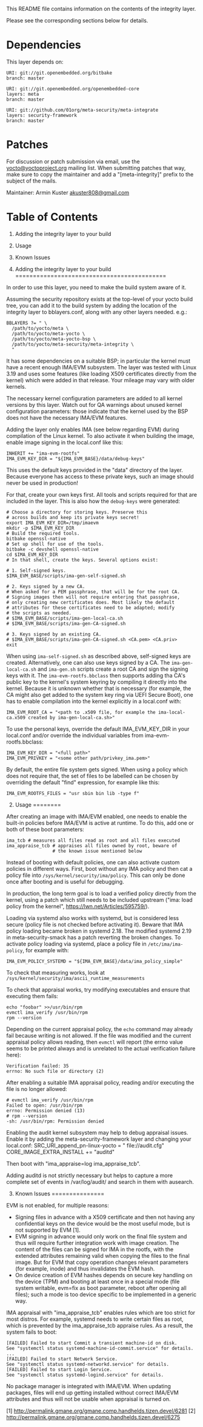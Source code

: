This README file contains information on the contents of the
integrity layer.

Please see the corresponding sections below for details.


Dependencies
============

This layer depends on:

    URI: git://git.openembedded.org/bitbake
    branch: master

    URI: git://git.openembedded.org/openembedded-core
    layers: meta
    branch: master

    URI: git://github.com/01org/meta-security/meta-integrate
    layers: security-framework
    branch: master


Patches
=======

For discussion or patch submission via email, use the
yocto@yoctoproject.org mailing list. When submitting patches that way,
make sure to copy the maintainer and add a "[meta-integrity]"
prefix to the subject of the mails.

Maintainer: Armin Kuster <akuster808@gmail.com>


Table of Contents
=================

1. Adding the integrity layer to your build
2. Usage
3. Known Issues


1. Adding the integrity layer to your build
===========================================

In order to use this layer, you need to make the build system aware of
it.

Assuming the security repository exists at the top-level of your
yocto build tree, you can add it to the build system by adding the
location of the integrity layer to bblayers.conf, along with any
other layers needed. e.g.:

    BBLAYERS ?= " \
      /path/to/yocto/meta \
      /path/to/yocto/meta-yocto \
      /path/to/yocto/meta-yocto-bsp \
      /path/to/yocto/meta-security/meta-integrity \
      "

It has some dependencies on a suitable BSP; in particular the kernel
must have a recent enough IMA/EVM subsystem. The layer was tested with
Linux 3.19 and uses some features (like loading X509 certificates
directly from the kernel) which were added in that release. Your
mileage may vary with older kernels.

The necessary kernel configuration parameters are added to all kernel
versions by this layer. Watch out for QA warnings about unused kernel
configuration parameters: those indicate that the kernel used by the BSP
does not have the necessary IMA/EVM features.

Adding the layer only enables IMA (see below regarding EVM) during
compilation of the Linux kernel. To also activate it when building
the image, enable image signing in the local.conf like this:

    INHERIT += "ima-evm-rootfs"
    IMA_EVM_KEY_DIR = "${IMA_EVM_BASE}/data/debug-keys"

This uses the default keys provided in the "data" directory of the layer.
Because everyone has access to these private keys, such an image
should never be used in production!

For that, create your own keys first. All tools and scripts required
for that are included in the layer. This is also how the
``debug-keys`` were generated:

    # Choose a directory for storing keys. Preserve this
    # across builds and keep its private keys secret!
    export IMA_EVM_KEY_DIR=/tmp/imaevm
    mkdir -p $IMA_EVM_KEY_DIR
    # Build the required tools.
    bitbake openssl-native
    # Set up shell for use of the tools.
    bitbake -c devshell openssl-native
    cd $IMA_EVM_KEY_DIR
    # In that shell, create the keys. Several options exist:

    # 1. Self-signed keys.
    $IMA_EVM_BASE/scripts/ima-gen-self-signed.sh

    # 2. Keys signed by a new CA.
    # When asked for a PEM passphrase, that will be for the root CA.
    # Signing images then will not require entering that passphrase,
    # only creating new certificates does. Most likely the default
    # attributes for these certificates need to be adapted; modify
    # the scripts as needed.
    # $IMA_EVM_BASE/scripts/ima-gen-local-ca.sh
    # $IMA_EVM_BASE/scripts/ima-gen-CA-signed.sh

    # 3. Keys signed by an existing CA.
    # $IMA_EVM_BASE/scripts/ima-gen-CA-signed.sh <CA.pem> <CA.priv>
    exit

When using ``ima-self-signed.sh`` as described above, self-signed keys
are created. Alternatively, one can also use keys signed by a CA.  The
``ima-gen-local-ca.sh`` and ``ima-gen.sh`` scripts create a root CA
and sign the signing keys with it. The ``ima-evm-rootfs.bbclass`` then
supports adding tha CA's public key to the kernel's system keyring by
compiling it directly into the kernel. Because it is unknown whether
that is necessary (for example, the CA might also get added to the
system key ring via UEFI Secure Boot), one has to enable compilation
into the kernel explicitly in a local.conf with:

    IMA_EVM_ROOT_CA = "<path to .x509 file, for example the ima-local-ca.x509 created by ima-gen-local-ca.sh>"




To use the personal keys, override the default IMA_EVM_KEY_DIR in your
local.conf and/or override the individual variables from
ima-evm-rootfs.bbclass:

    IMA_EVM_KEY_DIR = "<full path>"
    IMA_EVM_PRIVKEY = "<some other path/privkey_ima.pem>"

By default, the entire file system gets signed. When using a policy which
does not require that, the set of files to be labelled can be chosen
by overriding the default "find" expression, for example like this:

    IMA_EVM_ROOTFS_FILES = "usr sbin bin lib -type f"


2. Usage
========

After creating an image with IMA/EVM enabled, one needs to enable
the built-in policies before IMA/EVM is active at runtime. To do this,
add one or both of these boot parameters:

    ima_tcb # measures all files read as root and all files executed
    ima_appraise_tcb # appraises all files owned by root, beware of
                     # the known issue mentioned below

Instead of booting with default policies, one can also activate custom
policies in different ways. First, boot without any IMA policy and
then cat a policy file into
`/sys/kernel/security/ima/policy`. This can only be done once
after booting and is useful for debugging.

In production, the long term goal is to load a verified policy
directly from the kernel, using a patch which still needs to be
included upstream ("ima: load policy from the kernel",
<https://lwn.net/Articles/595759/>).

Loading via systemd also works with systemd, but is considered less
secure (policy file is not checked before activating it). Beware that
IMA policy loading became broken in systemd 2.18. The modified systemd
2.19 in meta-security-smack has a patch reverting the broken
changes. To activate policy loading via systemd, place a policy file
in `/etc/ima/ima-policy`, for example with:

    IMA_EVM_POLICY_SYSTEMD = "${IMA_EVM_BASE}/data/ima_policy_simple"

To check that measuring works, look at `/sys/kernel/security/ima/ascii_runtime_measurements`

To check that appraisal works, try modifying executables and ensure
that executing them fails:

    echo "foobar" >>/usr/bin/rpm
    evmctl ima_verify /usr/bin/rpm
    rpm --version

Depending on the current appraisal policy, the `echo` command may
already fail because writing is not allowed. If the file was modified
and the current appraisal policy allows reading, then `evmctl` will
report (the errno value seems to be printed always and is unrelated to
the actual verification failure here):

    Verification failed: 35
    errno: No such file or directory (2)

After enabling a suitable IMA appraisal policy, reading and/or
executing the file is no longer allowed:

    # evmctl ima_verify /usr/bin/rpm
    Failed to open: /usr/bin/rpm
    errno: Permission denied (13)
    # rpm --version
    -sh: /usr/bin/rpm: Permission denied

Enabling the audit kernel subsystem may help to debug appraisal
issues. Enable it by adding the meta-security-framework layer and
changing your local.conf:
    SRC_URI_append_pn-linux-yocto = " file://audit.cfg"
    CORE_IMAGE_EXTRA_INSTALL += "auditd"

Then boot with "ima_appraise=log ima_appraise_tcb".

Adding auditd is not strictly necessary but helps to capture a
more complete set of events in /var/log/audit/ and search in
them with ausearch.


3. Known Issues
===============

EVM is not enabled, for multiple reasons:
* Signing files in advance with a X509 certificate and then not having
  any confidential keys on the device would be the most useful mode,
  but is not supported by EVM [1].
* EVM signing in advance would only work on the final file system and thus
  will require further integration work with image creation. The content
  of the files can be signed for IMA in the rootfs, with the extended
  attributes remaining valid when copying the files to the final image.
  But for EVM that copy operation changes relevant parameters (for example,
  inode) and thus invalidates the EVM hash.
* On device creation of EVM hashes depends on secure key handling on the
  device (TPM) and booting at least once in a special mode (file system
  writable, evm=fix as boot parameter, reboot after opening all files);
  such a mode is too device specific to be implemented in a generic way.

IMA appraisal with "ima_appraise_tcb" enables rules which are too strict
for most distros. For example, systemd needs to write certain files
as root, which is prevented by the ima_appraise_tcb appraise rules. As
a result, the system fails to boot:

    [FAILED] Failed to start Commit a transient machine-id on disk.
    See "systemctl status systemd-machine-id-commit.service" for details.
    ...
    [FAILED] Failed to start Network Service.
    See "systemctl status systemd-networkd.service" for details.
    [FAILED] Failed to start Login Service.
    See "systemctl status systemd-logind.service" for details.

No package manager is integrated with IMA/EVM. When updating packages,
files will end up getting installed without correct IMA/EVM attributes
and thus will not be usable when appraisal is turned on.

[1] http://permalink.gmane.org/gmane.comp.handhelds.tizen.devel/6281
[2] http://permalink.gmane.org/gmane.comp.handhelds.tizen.devel/6275
